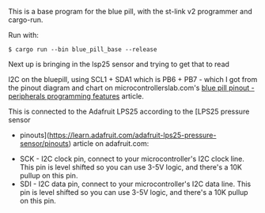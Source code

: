 This is a base program for the blue pill, with the st-link v2 programmer
and cargo-run.

Run with:

    $ cargo run --bin blue_pill_base --release

Next up is bringing in the lsp25 sensor and trying to get that to read

I2C on the bluepill, using SCL1 + SDA1 which is PB6 + PB7 - which I got from
the pinout diagram and chart on microcontrollerslab.com's [blue pill pinout -
peripherals programming
features](https://microcontrollerslab.com/stm32f103c8t6-blue-pill-pinout-peripherals-programming-features/)
article.

This is connected to the Adafruit LPS25 according to the [LPS25 pressure sensor
- pinouts](https://learn.adafruit.com/adafruit-lps25-pressure-sensor/pinouts)
article on adafruit.com:


* SCK - I2C clock pin, connect to your microcontroller's I2C clock line. This
  pin is level shifted so you can use 3-5V logic, and there's a 10K pullup on
  this pin.
* SDI - I2C data pin, connect to your microcontroller's I2C data line. This pin
  is level shifted so you can use 3-5V logic, and there's a 10K pullup on this
  pin.

